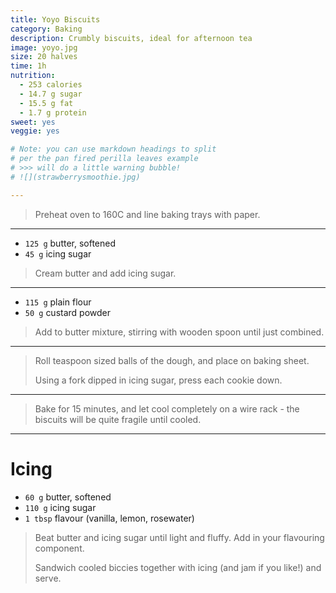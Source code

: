 ```yaml
---
title: Yoyo Biscuits
category: Baking
description: Crumbly biscuits, ideal for afternoon tea 
image: yoyo.jpg
size: 20 halves
time: 1h
nutrition:
  - 253 calories
  - 14.7 g sugar
  - 15.5 g fat
  - 1.7 g protein
sweet: yes
veggie: yes

# Note: you can use markdown headings to split
# per the pan fired perilla leaves example
# >>> will do a little warning bubble!
# ![](strawberrysmoothie.jpg)

---
```


> Preheat oven to 160C and line baking trays with paper.

---

* `125 g` butter, softened
* `45 g` icing sugar

> Cream butter and add icing sugar.

---

* `115 g` plain flour
* `50 g` custard powder

> Add to butter mixture, stirring with wooden spoon until just combined.

---

> Roll teaspoon sized balls of the dough, and place on baking sheet. 
>
> Using a fork dipped in icing sugar, press each cookie down. 

---

> Bake for 15 minutes, and let cool completely on a wire rack - the biscuits will be quite fragile until cooled. 

---

# Icing

* `60 g` butter, softened
* `110 g` icing sugar
* `1 tbsp` flavour (vanilla, lemon, rosewater)

> Beat butter and icing sugar until light and fluffy. Add in your flavouring component.
>
> Sandwich cooled biccies together with icing (and jam if you like!) and serve.
